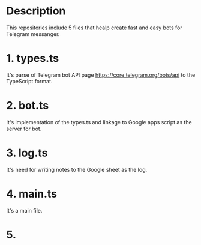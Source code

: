 # Description
This repositories include 5 files that healp create fast and easy bots for Telegram messanger.

# 1. types.ts
It's parse of Telegram bot API page https://core.telegram.org/bots/api to the TypeScript format.

# 2. bot.ts
It's implementation of the types.ts and linkage to Google apps script as the server for bot.

# 3. log.ts
It's need for writing notes to the Google sheet as the log.

# 4. main.ts
It's a main file.

# 5.
